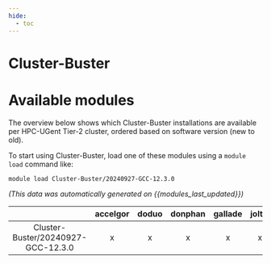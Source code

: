 ```yaml
---
hide:
  - toc
---
```


Cluster-Buster
==============

# Available modules


The overview below shows which Cluster-Buster installations are available per HPC-UGent Tier-2 cluster, ordered based on software version (new to old).

To start using Cluster-Buster, load one of these modules using a `module load` command like:

```shell
module load Cluster-Buster/20240927-GCC-12.3.0
```

*(This data was automatically generated on {{modules_last_updated}})*  

| |accelgor|doduo|donphan|gallade|joltik|shinx|skitty|
| :---: | :---: | :---: | :---: | :---: | :---: | :---: | :---: |
|Cluster-Buster/20240927-GCC-12.3.0|x|x|x|x|x|x|x|
